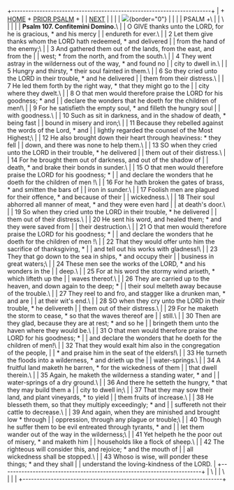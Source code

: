 +-----------------------------------------------------------------------+
| \+ [HOME](../index.html) + [PRIOR PSALM](Ps106.html) +                |
| [NEXT](Ps108.html)                                                    |
|                                                                       |
| ![](http://stats.superstats.com/b/ss/DAVIDMCMANNES/1){border="0"}     |
|                                                                       |
| PSALM +\                                                              |
| \                                                                     |
|                                                                       |
| **Psalm 107. Confitemini Domino.**\                                   |
| O GIVE thanks unto the LORD, for he is gracious, \* and his mercy     |
| endureth for ever.\                                                   |
| 2 Let them give thanks whom the LORD hath redeemed, \* and delivered  |
| from the hand of the enemy;\                                          |
| 3 And gathered them out of the lands, from the east, and from the     |
| west; \* from the north, and from the south.\                         |
| 4 They went astray in the wilderness out of the way, \* and found no  |
| city to dwell in.\                                                    |
| 5 Hungry and thirsty, \* their soul fainted in them.\                 |
| 6 So they cried unto the LORD in their trouble, \* and he delivered   |
| them from their distress.\                                            |
| 7 He led them forth by the right way, \* that they might go to the    |
| city where they dwelt.\                                               |
| 8 O that men would therefore praise the LORD for his goodness; \* and |
| declare the wonders that he doeth for the children of men!\           |
| 9 For he satisfieth the empty soul, \* and filleth the hungry soul    |
| with goodness.\                                                       |
| 10 Such as sit in darkness, and in the shadow of death, \* being fast |
| bound in misery and iron;\                                            |
| 11 Because they rebelled against the words of the Lord, \* and        |
| lightly regarded the counsel of the Most Highest;\                    |
| 12 He also brought down their heart through heaviness: \* they fell   |
| down, and there was none to help them.\                               |
| 13 SO when they cried unto the LORD in their trouble, \* he delivered |
| them out of their distress.\                                          |
| 14 For he brought them out of darkness, and out of the shadow of      |
| death, \* and brake their bonds in sunder.\                           |
| 15 O that men would therefore praise the LORD for his goodness; \*    |
| and declare the wonders that he doeth for the children of men !\      |
| 16 For he hath broken the gates of brass, \* and smitten the bars of  |
| iron in sunder.\                                                      |
| 17 Foolish men are plagued for their offence, \* and because of their |
| wickedness.\                                                          |
| 18 Their soul abhorred all manner of meat, \* and they were even hard |
| at death\'s door.\                                                    |
| 19 So when they cried unto the LORD in their trouble, \* he delivered |
| them out of their distress.\                                          |
| 20 He sent his word, and healed them; \* and they were saved from     |
| their destruction.\                                                   |
| 21 O that men would therefore praise the LORD for his goodness; \*    |
| and declare the wonders that he doeth for the children of men !\      |
| 22 That they would offer unto him the sacrifice of thanksgiving, \*   |
| and tell out his works with gladness!\                                |
| 23 They that go down to the sea in ships, \* and occupy their         |
| business in great waters;\                                            |
| 24 These men see the works of the LORD, \* and his wonders in the     |
| deep.\                                                                |
| 25 For at his word the stormy wind ariseth, \* which lifteth up the   |
| waves thereof.\                                                       |
| 26 They are carried up to the heaven, and down again to the deep; \*  |
| their soul melteth away because of the trouble.\                      |
| 27 They reel to and fro, and stagger like a drunken man, \* and are   |
| at their wit\'s end.\                                                 |
| 28 SO when they cry unto the LORD in their trouble, \* he delivereth  |
| them out of their distress.\                                          |
| 29 For he maketh the storm to cease, \* so that the waves thereof are |
| still.\                                                               |
| 30 Then are they glad, because they are at rest; \* and so he         |
| bringeth them unto the haven where they would be.\                    |
| 31 O that men would therefore praise the LORD for his goodness; \*    |
| and declare the wonders that he doeth for the children of men!\       |
| 32 That they would exalt him also in the congregation of the people,  |
| \* and praise him in the seat of the elders!\                         |
| 33 He turneth the floods into a wilderness, \* and drieth up the      |
| water-springs.\                                                       |
| 34 A fruitful land maketh he barren, \* for the wickedness of them    |
| that dwell therein.\                                                  |
| 35 Again, he maketh the wilderness a standing water, \* and           |
| water-springs of a dry ground.\                                       |
| 36 And there he setteth the hungry, \* that they may build them a     |
| city to dwell in;\                                                    |
| 37 That they may sow their land, and plant vineyards, \* to yield     |
| them fruits of increase.\                                             |
| 38 He blesseth them, so that they multiply exceedingly; \* and        |
| suffereth not their cattle to decrease.\                              |
| 39 And again, when they are minished and brought low \* through       |
| oppression, through any plague or trouble;\                           |
| 40 Though he suffer them to be evil entreated through tyrants, \* and |
| let them wander out of the way in the wilderness;\                    |
| 41 Yet helpeth he the poor out of misery, \* and maketh him           |
| households like a flock of sheep.\                                    |
| 42 The righteous will consider this, and rejoice; \* and the mouth of |
| all wickedness shall be stopped.\                                     |
| 43 Whoso is wise, will ponder these things; \* and they shall         |
| understand the loving-kindness of the LORD.                           |
+-----------------------------------------------------------------------+
| \                                                                     |
| \                                                                     |
| [](http://www.episcopalnet.org/DBS/DOR.html)                          |
+-----------------------------------------------------------------------+
